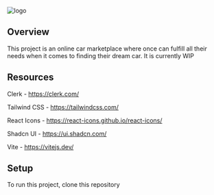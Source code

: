 ![logo](https://github.com/user-attachments/assets/c51f58fc-964a-4bad-96e3-f980f88ccbae)


## Overview
This project is an online car marketplace where once can fulfill all their needs when it comes to finding their dream car. It is currently WIP

## Resources

Clerk - https://clerk.com/

Tailwind CSS - https://tailwindcss.com/

React Icons - https://react-icons.github.io/react-icons/

Shadcn UI - https://ui.shadcn.com/

Vite - https://vitejs.dev/


## Setup
To run this project, clone this repository 

